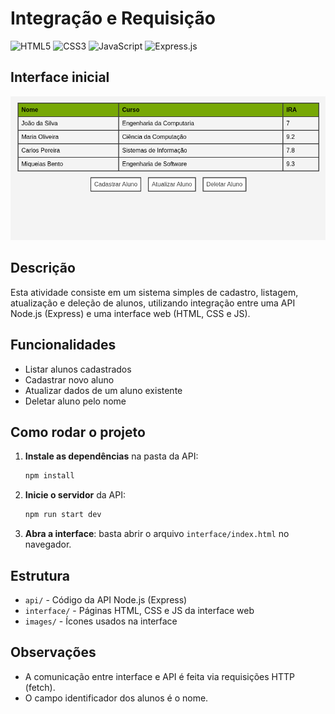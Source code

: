 # Integração e Requisição
![HTML5](https://img.shields.io/badge/html5-%23E34F26.svg?style=for-the-badge&logo=html5&logoColor=white)
![CSS3](https://img.shields.io/badge/css3-%231572B6.svg?style=for-the-badge&logo=css3&logoColor=white)
![JavaScript](https://img.shields.io/badge/javascript-%23323330.svg?style=for-the-badge&logo=javascript&logoColor=%23F7DF1E)
![Express.js](https://img.shields.io/badge/express.js-%23404d59.svg?style=for-the-badge&logo=express&logoColor=%2361DAFB)  

## Interface inicial
![Interface](https://github.com/MiqueiasBento/atividade-desenvolvimento-web/blob/main/Atividade%2005%20-%20Integracao%20e%20Requisicao/images/image.png)

## Descrição
Esta atividade consiste em um sistema simples de cadastro, listagem, atualização e deleção de alunos, utilizando integração entre uma API Node.js (Express) e uma interface web (HTML, CSS e JS).

## Funcionalidades
- Listar alunos cadastrados
- Cadastrar novo aluno
- Atualizar dados de um aluno existente
- Deletar aluno pelo nome

## Como rodar o projeto
1. **Instale as dependências** na pasta da API:
   ```bash
   npm install
   ```
2. **Inicie o servidor** da API:
   ```bash
   npm run start dev
   ```
3. **Abra a interface**: basta abrir o arquivo `interface/index.html` no navegador.

## Estrutura
- `api/` - Código da API Node.js (Express)
- `interface/` - Páginas HTML, CSS e JS da interface web
- `images/` - Ícones usados na interface

## Observações
- A comunicação entre interface e API é feita via requisições HTTP (fetch).
- O campo identificador dos alunos é o nome. 

